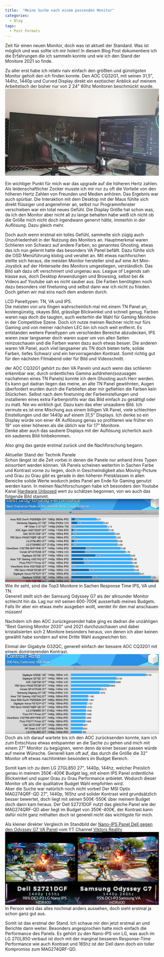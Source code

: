 ```yaml
---
title:  "Meine Suche nach einem passenden Monitor"
categories: 
  - Blog
tags:
  - Post Formats
---
```

Zeit für einen neuen Monitor, doch was ist aktuell der Standard. Was ist möglich und was sollte ich mir holen!
In diesem Blog Post dokumentiere ich die Erfahrungen die ich sammeln konnte und wie ich den Stand der Monitore 2021 so finde.  

Zu aller erst habe ich relativ naiv einfach den größten und günstigsten Monitor geholt den ich finden konnte. 
Den AOC CQ32G1, mit seinen 31,5", 144hz, 1440p und Curved Display direkt ein exotischer Anblick auf meinem Arbeitstisch der bisher nur von 2 24" 60hz Monitoren beschmückt wurde.  
![AOC auf meinem Desktop](/assets/images/aoc.jpeg)

Ein wichtiger Punkt für mich war das upgrade auf die höheren Hertz zahlen. Als leidenschaftlicher Zocker musste ich mir nur zu oft die Vorteile von den höheren Hertz Zahlen von Freunden und Medien anhören. Das Ergebnis war auch spürbar. Die Interaktion mit dem Desktop mit der Maus fühlte sich direkt flüssiger und angenehmer an, selbst nur Programmfenster verschieben war ein total neues Gefühl. 
Die Display Größe hat schon was, da ich den Monitor aber nicht all zu lange behalten habe weiß ich nicht ob die Größe mich nicht doch irgendwann genervt hätte, immerhin in der Auflösung. Dazu gleich mehr.  

Doch auch wenn erstmal ein tolles Gefühl, sammelte sich zügig auch Unzufriedenheit in der Nutzung des Monitors an. Hauptmerkmal waren Schlieren von Schwarz auf andere Farben, so genanntes Ghosting, etwas das ich nun gelernt hatte das besonders VA Panel befällt. Dazu fühlte sich die OSD Menüführung klobig und veraltet an. Mit etwas nachforschen stellte sich heraus, die meisten Monitor hersteller sind auf eine Art Mini-Joystick auf der Hinterseite des Monitors umgestiegen, verständlich. Das Bild sah dazu oft verschmiert und ungenau aus. League of Legends sah klasse aus, doch Desktop Anwendungen und Browsing, selbst bei 4k Videos auf Youtube sah es nicht sauber aus. Die Farben benötigten noch dazu besonders viel finetuning und selbst dann war ich nicht zu frieden. 
Doch gehen wir mal eins nach dem anderen durch.

LCD Paneltypen: TN, VA und IPS.  
Die meisten von uns fingen wahrscheinlich mal mit einem TN Panel an, kostengünstig, okayes Bild, grässlige Blickwinkel und schnell genug. Farben waren naja doch die taugten, auch weiterhin die Wahl für Gaming Monitore in der Competitive Szene. Doch ich nutze meinen Rechner nicht nur fürs Gaming und von meiner nächsten LEC bin ich noch weit entfernt. 
Es entstanden weitere Paneltypen um verschieden Bereiche abzudecken, IPS waren zwar langsamer doch waren super um von allen Seiten reinzuschauen und die Farben waren dazu auch etwas besser.
Die anderen waren VA Panel, auch viiel langsamer als TN doch bieten tiefe, solide Farben, tiefes Schwarz und ein hervorragenden Kontrast. Somit richtig gut für den nächsten Filmabend oder für Bild und Videoschnitt.  

der AOC CQ32G1 gehört zu den VA Paneln und auch wenn das schlieren erkennbar war, durch ordentliches Gamma aufdrehen(sozusagen nachahmen eines TN Panels) konnte ich dem Ghosting auch Herr werden. Es kann gut dadran liegen das meine, an alte TN Panel gewöhnten, Augen überfordert wurden durch die Farbtiefen aber mir gefiehlen die Farben kein Stückchen. Selbst nach dem finetuning der Farbeinstellungen und installieren eines extra Farbenprofils war das Bild einfach zu gesättigt oder zu matt. Nie wo wirklich gut. 
Dazu kam das eher unsaubere Bild. Ich vermute es ist eine Mischung aus einem billigen VA Panel, viele schlechten Einstellungen und der 1440p auf einem 31,5" Displays. Ich denke so ein Display würde von einer 4K Auflösung genau so profitieren wie früher ein 19" von einer höheren als die üblich war für 17" Monitore.  
Denke aber auch das saubere Displays mit der Auflösung sicherlich auch ein sauberes Bild hinbekommen.  

Also ging das ganze erstmal zurück und die Nachforschung begann. 

Aktueller Stand der Technik Panele  
Schon längst ist die Zeit vorbei in denen die Panele nur anhand ihres Typen einsortiert werden können. VA Panels scheinen weiterhin in Sachen Farbe und Kontrast vorne zu liegen, doch in Geschwindigkeit also Moving-Picture und Grau zu Grau gibt es gerade in den höheren Preisklassen in allen Bereiche solide Werte wodurch jedes Panel am Ende für Gaming genutzt werden kann. 
In meinen Nachforschungen habe ich besonders den Youtube Kanal [Hardware Unboxed][hardware-unboxed] wert zu schätzen begonnen, von wo auch das folgende Bild stammt.  
![G2G Screenshot Hardware Unboxed](/assets/images/unboxedfdf.PNG)
Wie ihr seht, sind die Top3 Monitore in Sachen Response Time IPS, VA und TN.  
Generell stellt sich der Samsung Odyssey G7 als der allrounder Monitor schlecht hin da. Lag nur mit seinen 600-700€ ausserhalb meines Budgets. Falls Ihr aber ein etwas mehr ausgeben wollt, werdet ihr den mal anschauen müssen!  

Nachdem ich den AOC zurückgesendet habe ging es dadran die unzähligen "Best Gaming Monitor 2020" und 2021 durchzuschauen und dabei kristalisierten sich 2 Monitore besonders heraus, von denen ich aber keinen gewählt habe sondern auf eine Dritte Wahl ausgewichen bin. 

Einmal der Gigabyte G32QC, generell einfach der bessere AOC CQ32G1 mit einem dominierenden Kontrast.  
![Contrast Screenshot Hardware Unboxed](/assets/images/contrast.PNG)
Doch als ich darauf wartete bis ich den AOC zurücksenden konnte, kam ich zum Entschluss etwas entspannter an die Sache zu gehen und mich mit einem 27" Monitor zu begügnen, wenn denn da einer besser passen würde auf meine Wünsche. Generell kam oft auf, das durch die Größe die 32" Monitor oft etwas nachhinkten besonders im Budget Bereich. 

Somit kam ich zu dem LG 27GL850 27", 1440p, 144hz, welcher Preislich genau in meinem 350€-400€ Budget lag, mit einem IPS Panel ordentliche Blickwinkel und super Grau zu Grau Performance anbietet. Wodurch dieser Monitor oft als die qualitative Budget Wahl empfohlen wird.  
Aber die Suche war natürlich noch nicht vorbei! Der MSI Optix MAG274QRF-QD 27", 1440p, 165hz und solider Kontrast wird grundsätzlich besser bewertet, doch liegt mit seinen 500€-550€ über meinem Budget doch dann kam heraus. Der Dell S2721DGF nutzt das gleiche Panel wie der MAG274QRF-QD aber liegt im Budget von 350€-400€, der Kontrast kann dafür nicht ganz mithalten doch ist generell nicht das wichtigste für mich.  

Als kleiner direkter Vergleich im Standbild der [Nano-IPS Panel Dell gegen den Odyssey G7 VA Panel][dell-vs-g7] vom YT Channel [Viktors Reality][viktors-reality]  
![Dell S2721DGF im Vergleich zum G7](/assets/images/dellundg7.PNG)
In Person wird das alles nochmal anders aussehen, doch sieht erstmal ja schon ganz gut aus.  

Somit ist das erstmal der Stand. Ich schaue mir den jetzt erstmal an und Berichte dann weiter. Besonders angesprochen hatte mich einfach die Performance des Panels. Es gehört zu den Nano-IPS von LG, was auch im LG 27GL850 verbaut ist doch mit der marginal besseren Response-Time Performance wie auch Kontrast und 165hz ist der Dell dann doch ein toller Kompromiss zum MAG274QRF-QD.  




[hardware-unboxed]: https://www.youtube.com/channel/UCI8iQa1hv7oV_Z8D35vVuSg
[viktors-reality]: https://www.youtube.com/channel/UCPPYJNUvFBBLqJxEkTZBOiA
[dell-vs-g7]: https://www.youtube.com/watch?v=LQgcd8Fj04I
